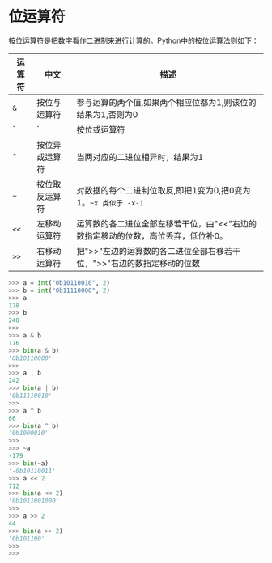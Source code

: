 # 位运算符
按位运算符是把数字看作二进制来进行计算的。Python中的按位运算法则如下：

| 运算符 | 中文           | 描述                                                                              |
| ------ | -------------- | --------------------------------------------------------------------------------- |
| `&`    | 按位与运算符   | 参与运算的两个值,如果两个相应位都为1,则该位的结果为1,否则为0                      |
| `|`    | 按位或运算符   | 只要对应的二个二进位有一个为1时，结果位就为1。                                    |
| `^`    | 按位异或运算符 | 当两对应的二进位相异时，结果为1                                                   |
| `~`    | 按位取反运算符 | 对数据的每个二进制位取反,即把1变为0,把0变为1。`~x 类似于 -x-1`                    |
| `<<`   | 左移动运算符   | 运算数的各二进位全部左移若干位，由"<<"右边的数指定移动的位数，高位丢弃，低位补0。 |
| `>>`   | 右移动运算符   | 把">>"左边的运算数的各二进位全部右移若干位，">>"右边的数指定移动的位数            |


```py
>>> a = int("0b10110010", 2)
>>> b = int("0b11110000", 2)
>>> a
178
>>> b
240
>>>
>>> a & b
176
>>> bin(a & b)
'0b10110000'
>>>
>>> a | b
242
>>> bin(a | b) 
'0b11110010'
>>>
>>> a ^ b
66
>>> bin(a ^ b) 
'0b1000010'
>>>
>>> ~a
-179
>>> bin(~a)    
'-0b10110011'
>>> a << 2
712
>>> bin(a << 2) 
'0b1011001000'
>>>
>>> a >> 2
44
>>> bin(a >> 2) 
'0b101100'
>>>
>>>
```

